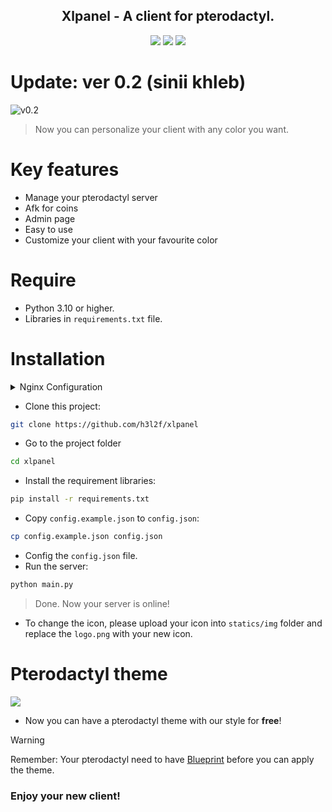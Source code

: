<div align="center">
<h2>Xlpanel - A client for pterodactyl.</h2>
<img src="https://img.shields.io/badge/Version-0.2-0040ff.svg"></img>
<img src="https://img.shields.io/badge/Codename-sinii_khleb-0000aa.svg"></img>
<img src="https://i.imgur.com/MWZZ9qJ.png"></ing>
</div>

# Update: ver 0.2 (sinii khleb)
![v0.2](https://i.imgur.com/bwRUsJu.png)
> Now you can personalize your client with any color you want.

# Key features
* Manage your pterodactyl server
* Afk for coins
* Admin page
* Easy to use
* Customize your client with your favourite color

# Require
- Python 3.10 or higher.
- Libraries in `requirements.txt` file.

# Installation
<details>

<summary>Nginx Configuration</summary>

## If you are using nginx for webserver, you need to do this step before the main installation:

- Create a nginx's conf file:
``` bash
sudo touch /etc/nginx/sites-available/<name_you_want>.conf
```

- Paste this code into that file:
```conf
server {
    listen 80;
    listen [::]:80;
    listen 443 ssl;
    listen [::]:443 ssl;

    server_name <server_name>;

    ssl_certificate <path_to_ssl_file>;
    ssl_certificate_key <path_to_cert_file>;

    location / {
        proxy_pass http://localhost:<port>;
        proxy_http_version 1.1;
        proxy_set_header Upgrade $http_upgrade;
        proxy_set_header Connection 'upgrade';
        proxy_set_header Host $host;
        proxy_cache_bypass $http_upgrade;
        proxy_set_header    X-Real-IP $remote_addr;
    }
}
```

- Link that file to `sites-enabled` folder:
```bash
sudo ln -s /etc/nginx/sites-available/<name_you_want>.conf /etc/nginx/sites-enabled/<name_you_want>.conf
```

- Restart the nginx:
    + ubuntu: `sudo systemctl restart nginx`
    + alpine: `sudo service restart nginx`

> Done. Now you can go to the main installation!

</details>

- Clone this project:
```bash
git clone https://github.com/h3l2f/xlpanel
```
- Go to the project folder
```bash
cd xlpanel
```
- Install the requirement libraries:
```bash
pip install -r requirements.txt
```
- Copy `config.example.json` to `config.json`:
```bash
cp config.example.json config.json
```
- Config the `config.json` file.
- Run the server:
```bash
python main.py
```
> Done. Now your server is online!

- To change the icon, please upload your icon into `statics/img` folder and replace the `logo.png` with your new icon.

# Pterodactyl theme
<img src="https://i.imgur.com/PL3CRTX.png"></ing>

* Now you can have a pterodactyl theme with our style for **free**!
> [!WARNING]
> Remember: Your pterodactyl need to have [Blueprint](https://blueprint.zip/) before you can apply the theme.

### **Enjoy your new client!**
